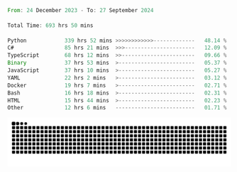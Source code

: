 <!--START_SECTION:waka-->

```rust
From: 24 December 2023 - To: 27 September 2024

Total Time: 693 hrs 50 mins

Python            339 hrs 52 mins >>>>>>>>>>>>-------------   48.14 %
C#                85 hrs 21 mins  >>>----------------------   12.09 %
TypeScript        68 hrs 12 mins  >>-----------------------   09.66 %
Binary            37 hrs 53 mins  >------------------------   05.37 %
JavaScript        37 hrs 10 mins  >------------------------   05.27 %
YAML              22 hrs 2 mins   >------------------------   03.12 %
Docker            19 hrs 7 mins   >------------------------   02.71 %
Bash              16 hrs 18 mins  >------------------------   02.31 %
HTML              15 hrs 44 mins  >------------------------   02.23 %
Other             12 hrs 6 mins   -------------------------   01.71 %
```

<!--END_SECTION:waka-->


<picture>
  <source media="(prefers-color-scheme: dark)" srcset="https://raw.githubusercontent.com/jeerawut97/jeerawut97/output/github-contribution-grid-snake.svg">
  <img alt="github contribution grid snake animation" src="https://raw.githubusercontent.com/jeerawut97/jeerawut97/output/github-contribution-grid-snake.svg">
</picture>
